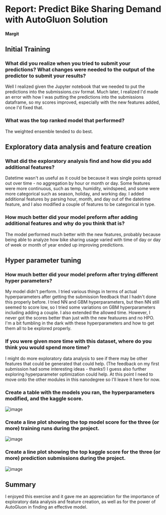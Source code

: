 # Report: Predict Bike Sharing Demand with AutoGluon Solution
#### Margit

## Initial Training
### What did you realize when you tried to submit your predictions? What changes were needed to the output of the predictor to submit your results?
Well I realized given the Jupyter notebook that we needed to put the predictions into the submissions.csv format. Much later, I realized I'd made an error with how I was putting the predictions into the submissions dataframe, so my scores improved, especially with the new features added, once I'd fixed that.

### What was the top ranked model that performed?
The weighted ensemble tended to do best.

## Exploratory data analysis and feature creation
### What did the exploratory analysis find and how did you add additional features?
Datetime wasn't as useful as it could be because it was single points spread out over time - no aggregation by hour or month or day. Some features were more continuous, such as temp, humidity, windspeed, and some were more categorical such as season, holiday, and working day. I added additional features by parsing hour, month, and day out of the datetime feature, and I also modified a couple of features to be categorical in type.

### How much better did your model preform after adding additional features and why do you think that is?
The model performed much better with the new features, probably because being able to analyze how bike sharing usage varied with time of day or day of week or month of year ended up improving predictions.

## Hyper parameter tuning
### How much better did your model preform after trying different hyper parameters?
My model didn't perform. I tried various things in terms of actual hyperparameters after getting the submission feedback that I hadn't done this properly before. I tried NN and GBM hyperparameters, but then NN still seemed to score low, so I tried some variations on GBM hyperparameters including adding a couple. I also extended the allowed time. However, I never got the scores better than just with the new featuures and no HPO. I'm a bit fumbling in the dark with these hyperparameters and how to get them all to be explored properly.

### If you were given more time with this dataset, where do you think you would spend more time?
I might do more exploratory data analysis to see if there may be other features that could be generated that could help. (The feedback on my first submission had some interesting ideas - thanks!) I guess also further exploring hyperparameter optimization could help. At this point I need to move onto the other modules in this nanodegree so I'll leave it here for now.

### Create a table with the models you ran, the hyperparameters modified, and the kaggle score.
![image](https://user-images.githubusercontent.com/1861163/147995091-f3da494b-3567-493b-b0cc-912b31608cad.png)


### Create a line plot showing the top model score for the three (or more) training runs during the project.
![image](https://user-images.githubusercontent.com/1861163/147906074-153ff116-0f75-48c8-abd2-3fa6cfe6be06.png)

### Create a line plot showing the top kaggle score for the three (or more) prediction submissions during the project.

![image](https://user-images.githubusercontent.com/1861163/147995134-207b4acb-867d-450b-adec-3b0ddbc9f1e0.png)

## Summary
I enjoyed this exercise and it gave me an appreciation for the importance of exploratory data analysis and feature creation, as well as for the power of AutoGluon in finding an effective model.
